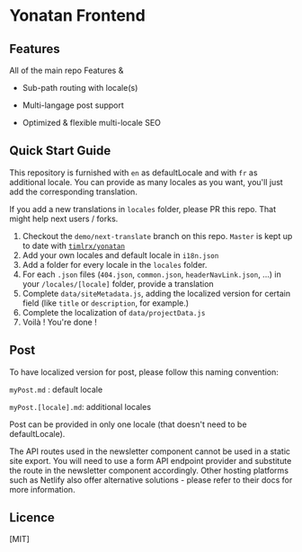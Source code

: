 # Yonatan Frontend

## Features

All of the main repo Features &

- Sub-path routing with locale(s)

- Multi-langage post support

- Optimized & flexible multi-locale SEO

## Quick Start Guide

This repository is furnished with `en` as defaultLocale and with `fr` as additional locale. You can provide as many locales as you want, you'll just add the corresponding translation.

If you add a new translations in `locales` folder, please PR this repo. That might help next users / forks.

1. Checkout the `demo/next-translate` branch on this repo. `Master` is kept up to date with [`timlrx/yonatan`](https://github.com/timlrx/yonatan)
2. Add your own locales and default locale in `i18n.json`
3. Add a folder for every locale in the `locales` folder.
4. For each `.json` files (`404.json`, `common.json`, `headerNavLink.json`, ...) in your `/locales/[locale]` folder, provide a translation
5. Complete `data/siteMetadata.js`, adding the localized version for certain field (like `title` or `description`, for example.)
6. Complete the localization of `data/projectData.js`
7. Voilà ! You're done !

## Post

To have localized version for post, please follow this naming convention:

`myPost.md` : default locale

`myPost.[locale].md`: additional locales

Post can be provided in only one locale (that doesn't need to be defaultLocale).

The API routes used in the newsletter component cannot be used in a static site export. You will need to use a form API endpoint provider and substitute the route in the newsletter component accordingly. Other hosting platforms such as Netlify also offer alternative solutions - please refer to their docs for more information.

## Licence

[MIT]
